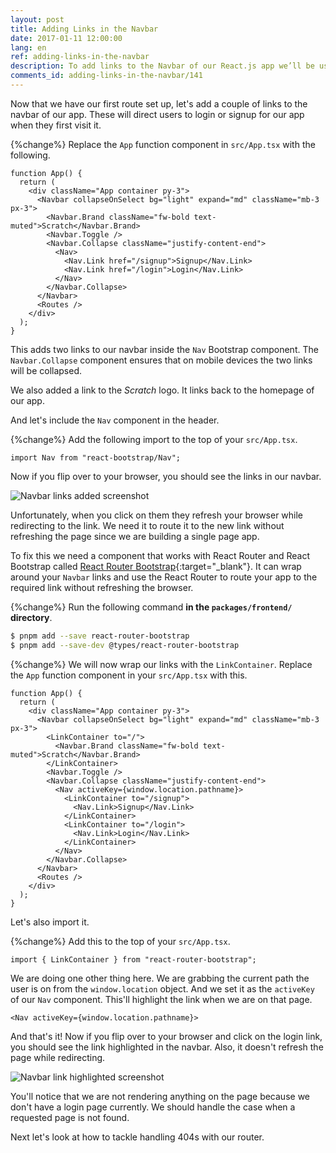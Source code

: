 ```yaml
---
layout: post
title: Adding Links in the Navbar
date: 2017-01-11 12:00:00
lang: en
ref: adding-links-in-the-navbar
description: To add links to the Navbar of our React.js app we’ll be using the NavItem React-Bootstrap component. And to allow users to navigate using these links we are going to use React-Router's Route component and call the nav.push method.
comments_id: adding-links-in-the-navbar/141
---
```


Now that we have our first route set up, let's add a couple of links to the navbar of our app. These will direct users to login or signup for our app when they first visit it.

{%change%} Replace the `App` function component in `src/App.tsx` with the following.

```tsx
function App() {
  return (
    <div className="App container py-3">
      <Navbar collapseOnSelect bg="light" expand="md" className="mb-3 px-3">
        <Navbar.Brand className="fw-bold text-muted">Scratch</Navbar.Brand>
        <Navbar.Toggle />
        <Navbar.Collapse className="justify-content-end">
          <Nav>
            <Nav.Link href="/signup">Signup</Nav.Link>
            <Nav.Link href="/login">Login</Nav.Link>
          </Nav>
        </Navbar.Collapse>
      </Navbar>
      <Routes />
    </div>
  );
}
```

This adds two links to our navbar inside the `Nav` Bootstrap component. The `Navbar.Collapse` component ensures that on mobile devices the two links will be collapsed.

We also added a link to the _Scratch_ logo. It links back to the homepage of our app.

And let's include the `Nav` component in the header.

{%change%} Add the following import to the top of your `src/App.tsx`.

```tsx
import Nav from "react-bootstrap/Nav";
```

Now if you flip over to your browser, you should see the links in our navbar.

![Navbar links added screenshot](/assets/navbar-links-added.png)

Unfortunately, when you click on them they refresh your browser while redirecting to the link. We need it to route it to the new link without refreshing the page since we are building a single page app.

To fix this we need a component that works with React Router and React Bootstrap called [React Router Bootstrap](https://github.com/react-bootstrap/react-router-bootstrap){:target="_blank"}. It can wrap around your `Navbar` links and use the React Router to route your app to the required link without refreshing the browser.

{%change%} Run the following command **in the `packages/frontend/` directory**.

```bash
$ pnpm add --save react-router-bootstrap
$ pnpm add --save-dev @types/react-router-bootstrap
```

{%change%} We will now wrap our links with the `LinkContainer`. Replace the `App` function component in your `src/App.tsx` with this.

```tsx
function App() {
  return (
    <div className="App container py-3">
      <Navbar collapseOnSelect bg="light" expand="md" className="mb-3 px-3">
        <LinkContainer to="/">
          <Navbar.Brand className="fw-bold text-muted">Scratch</Navbar.Brand>
        </LinkContainer>
        <Navbar.Toggle />
        <Navbar.Collapse className="justify-content-end">
          <Nav activeKey={window.location.pathname}>
            <LinkContainer to="/signup">
              <Nav.Link>Signup</Nav.Link>
            </LinkContainer>
            <LinkContainer to="/login">
              <Nav.Link>Login</Nav.Link>
            </LinkContainer>
          </Nav>
        </Navbar.Collapse>
      </Navbar>
      <Routes />
    </div>
  );
}
```

Let's also import it.

{%change%} Add this to the top of your `src/App.tsx`.

```tsx
import { LinkContainer } from "react-router-bootstrap";
```

We are doing one other thing here. We are grabbing the current path the user is on from the `window.location` object. And we set it as the `activeKey` of our `Nav` component. This'll highlight the link when we are on that page.

```tsx
<Nav activeKey={window.location.pathname}>
```

And that's it! Now if you flip over to your browser and click on the login link, you should see the link highlighted in the navbar. Also, it doesn't refresh the page while redirecting.

![Navbar link highlighted screenshot](/assets/navbar-link-highlighted.png)

You'll notice that we are not rendering anything on the page because we don't have a login page currently. We should handle the case when a requested page is not found.

Next let's look at how to tackle handling 404s with our router.
